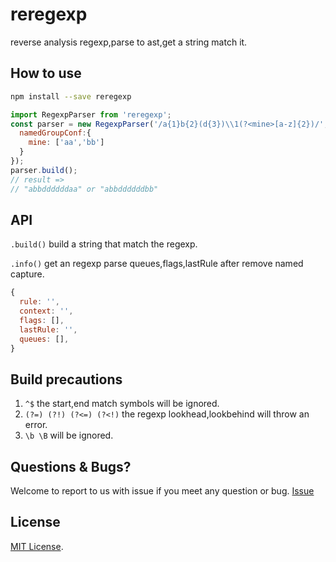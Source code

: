 # reregexp
reverse analysis regexp,parse to ast,get a string match it.

## How to use
```bash
npm install --save reregexp
```
```javascript
import RegexpParser from 'reregexp';
const parser = new RegexpParser('/a{1}b{2}(d{3})\\1(?<mine>[a-z]{2})/',{
  namedGroupConf:{
    mine: ['aa','bb']
  }
});
parser.build();
// result =>
// "abbddddddaa" or "abbddddddbb"

```
## API
`.build()` build a string that match the regexp.

`.info()` get an regexp parse queues,flags,lastRule after remove named capture.
```javascript
{
  rule: '',
  context: '',
  flags: [],
  lastRule: '',
  queues: [],
}
```
## Build precautions
1. `^$` the start,end match symbols will be ignored.
2. `(?=) (?!) (?<=) (?<!)` the regexp lookhead,lookbehind will throw an error.
3. `\b \B` will be ignored.

## Questions & Bugs?
Welcome to report to us with issue if you meet any question or bug. [Issue](https://github.com/suchjs/reregexp/issues)

## License
[MIT License](./LICENSE).